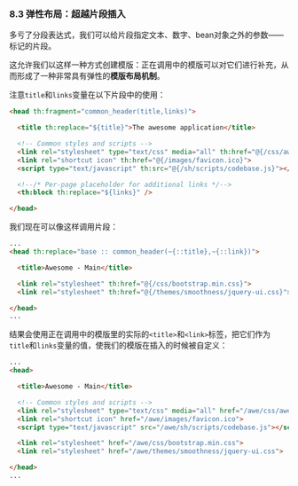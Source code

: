 ### 8.3 弹性布局：超越片段插入

多亏了分段表达式，我们可以给片段指定文本、数字、bean对象之外的参数——标记的片段。

这允许我们以这样一种方式创建模版：正在调用中的模版可以对它们进行补充，从而形成了一种非常具有弹性的**模版布局机制**。

注意`title`和`links`变量在以下片段中的使用：
```html
<head th:fragment="common_header(title,links)">

  <title th:replace="${title}">The awesome application</title>

  <!-- Common styles and scripts -->
  <link rel="stylesheet" type="text/css" media="all" th:href="@{/css/awesomeapp.css}">
  <link rel="shortcut icon" th:href="@{/images/favicon.ico}">
  <script type="text/javascript" th:src="@{/sh/scripts/codebase.js}"></script>

  <!--/* Per-page placeholder for additional links */-->
  <th:block th:replace="${links}" />

</head>
```
我们现在可以像这样调用片段：
```html
...
<head th:replace="base :: common_header(~{::title},~{::link})">

  <title>Awesome - Main</title>

  <link rel="stylesheet" th:href="@{/css/bootstrap.min.css}">
  <link rel="stylesheet" th:href="@{/themes/smoothness/jquery-ui.css}">

</head>
...
```
结果会使用正在调用中的模版里的实际的`<title>`和`<link>`标签，把它们作为`title`和`links`变量的值，使我们的模版在插入的时候被自定义：
```html
...
<head>

  <title>Awesome - Main</title>

  <!-- Common styles and scripts -->
  <link rel="stylesheet" type="text/css" media="all" href="/awe/css/awesomeapp.css">
  <link rel="shortcut icon" href="/awe/images/favicon.ico">
  <script type="text/javascript" src="/awe/sh/scripts/codebase.js"></script>

  <link rel="stylesheet" href="/awe/css/bootstrap.min.css">
  <link rel="stylesheet" href="/awe/themes/smoothness/jquery-ui.css">

</head>
...
```